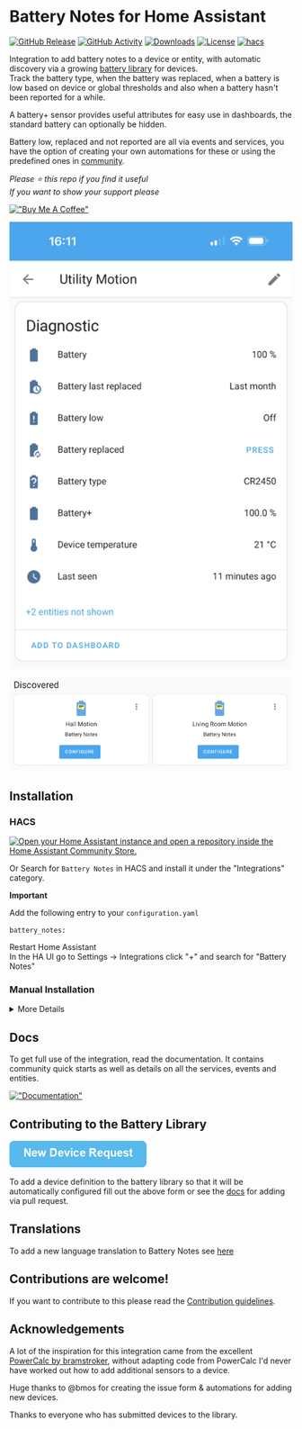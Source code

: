 # Battery Notes for Home Assistant

[![GitHub Release][releases-shield]][releases]
[![GitHub Activity][commits-shield]][commits]
[![Downloads][download-latest-shield]](Downloads)
[![License][license-shield]](LICENSE)
[![hacs][hacsbadge]][hacs]

Integration to add battery notes to a device or entity, with automatic discovery via a growing [battery library](library.md) for devices.  
Track the battery type, when the battery was replaced, when a battery is low based on device or global thresholds and also when a battery hasn't been reported for a while.  

A battery+ sensor provides useful attributes for easy use in dashboards, the standard battery can optionally be hidden.  

Battery low, replaced and not reported are all via events and services, you have the option of creating your own automations for these or using the predefined ones in [community](https://andrew-codechimp.github.io/HA-Battery-Notes/community).  

*Please :star: this repo if you find it useful*  
*If you want to show your support please*

[!["Buy Me A Coffee"](https://www.buymeacoffee.com/assets/img/custom_images/yellow_img.png)](https://www.buymeacoffee.com/codechimp)

![Battery Notes](https://raw.githubusercontent.com/andrew-codechimp/ha-battery-notes/main/docs/assets/screenshot-device.png "Battery Notes")

![Discovery](https://raw.githubusercontent.com/andrew-codechimp/ha-battery-notes/main/docs/assets/screenshot-discovery.png "Device Discovery")

## Installation

### HACS

[![Open your Home Assistant instance and open a repository inside the Home Assistant Community Store.](https://my.home-assistant.io/badges/hacs_repository.svg)](https://my.home-assistant.io/redirect/hacs_repository/?owner=andrew-codechimp&repository=HA-Battery-Notes&category=Integration)

Or
Search for `Battery Notes` in HACS and install it under the "Integrations" category.

**Important**

Add the following entry to your `configuration.yaml`
```
battery_notes:
```
Restart Home Assistant  
In the HA UI go to Settings -> Integrations click "+" and search for "Battery Notes"

### Manual Installation
<details>
<summary>More Details</summary>

* You should take the latest [published release](https://github.com/andrew-codechimp/ha-battery-notes/releases).  
* To install, place the contents of `custom_components` into the `<config directory>/custom_components` folder of your Home Assistant installation.  
* Add the following entry to your `configuration.yaml`  
```
battery_notes:
```
* Restart Home Assistant
* In the HA UI go to Settings -> Integrations click "+" and search for "Battery Notes"
</details>

## Docs

To get full use of the integration, read the documentation. It contains community quick starts as well as details on all the services, events and entities.

[!["Documentation"](https://raw.githubusercontent.com/andrew-codechimp/ha-battery-notes/main/docs/assets/documentation.png)](https://andrew-codechimp.github.io/HA-Battery-Notes/)

## Contributing to the Battery Library

[!["New Device Request"](https://raw.githubusercontent.com/andrew-codechimp/ha-battery-notes/main/docs/assets/new-device-request.png)](https://github.com/andrew-codechimp/HA-Battery-Notes/issues/new?template=new_device_request.yml&title=[Device]%3A+)

To add a device definition to the battery library so that it will be automatically configured fill out the above form or see the [docs](https://andrew-codechimp.github.io/HA-Battery-Notes/library) for adding via pull request.

## Translations

To add a new language translation to Battery Notes see [here](https://andrew-codechimp.github.io/HA-Battery-Notes/translations)

## Contributions are welcome!

If you want to contribute to this please read the [Contribution guidelines](CONTRIBUTING.md).

## Acknowledgements

A lot of the inspiration for this integration came from the excellent [PowerCalc by bramstroker](https://github.com/bramstroker/homeassistant-powercalc), without adapting code from PowerCalc I'd never have worked out how to add additional sensors to a device.

Huge thanks to @bmos for creating the issue form & automations for adding new devices.

Thanks to everyone who has submitted devices to the library.

<!---->
[battery_notes]: https://github.com/andrew-codechimp/HA-Battery-Notes
[commits-shield]: https://img.shields.io/github/commit-activity/y/andrew-codechimp/HA-Battery-Notes.svg?style=for-the-badge
[commits]: https://github.com/andrew-codechimp/HA-Battery-Notes/commits/main
[hacs]: https://github.com/hacs/integration
[hacsbadge]: https://img.shields.io/badge/HACS-Default-41BDF5.svg?style=for-the-badge
[discord]: https://discord.gg/Qa5fW2R
[discord-shield]: https://img.shields.io/discord/330944238910963714.svg?style=for-the-badge
[exampleimg]: example.png
[forum-shield]: https://img.shields.io/badge/community-forum-brightgreen.svg?style=for-the-badge
[forum]: https://community.home-assistant.io/t/custom-component-battery-notes/613821
[license-shield]: https://img.shields.io/github/license/andrew-codechimp/HA-Battery-Notes.svg?style=for-the-badge
[releases-shield]: https://img.shields.io/github/release/andrew-codechimp/HA-Battery-Notes.svg?style=for-the-badge
[releases]: https://github.com/andrew-codechimp/HA-Battery-Notes/releases
[download-latest-shield]: https://img.shields.io/github/downloads/andrew-codechimp/ha-battery-notes/latest/total?style=for-the-badge